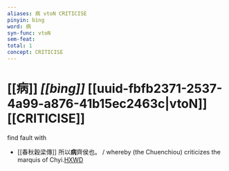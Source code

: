 ```yaml
---
aliases: 病 vtoN CRITICISE
pinyin: bìng
word: 病
syn-func: vtoN
sem-feat: 
total: 1
concept: CRITICISE 
---
```

# [[病]] *[[bìng]]*  [[uuid-fbfb2371-2537-4a99-a876-41b15ec2463c|vtoN]] [[CRITICISE]]
find fault with
 - [[春秋穀梁傳]] 所以**病**齊侯也。 / whereby (the Chuenchiou) criticizes the marquis of Chyi.[HXWD](https://hxwd.org/textview.html?location=KR1e0008_tls_003-23a.8)